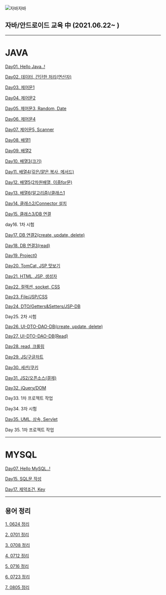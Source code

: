 ![자바자바](https://media.vlpt.us/images/ggg5483/post/321cb142-3670-46bd-8ed7-f462855289a5/img.jpg)

## 자바/안드로이드 교육 中 (2021.06.22~ )

---

# JAVA

[Day01. Hello Java..!](https://www.notion.so/Day01-Hello-Java-902eb28c1ec74584b31e468c57c0f6e5)

[Day02. 데이터, 간단한 처리(연산자)](https://www.notion.so/Day02-3c677de3f2b34935be40faf63169a249)

[Day03. 제어문1](https://www.notion.so/Day03-1-98c9f9e94d6e4a9681b97acbb3fe10f8)

[Day04. 제어문2](https://www.notion.so/Day04-2-458e92a65a9a4b5fb83063a8ecaceb56)

[Day05. 제어문3, Random, Date](https://www.notion.so/Day05-3-Random-Date-af202cd70a28413fbc03895de1ff6488)

[Day06. 제어문4](https://www.notion.so/Day06-4-c59242cc0bdf44efbef571cf8b6e12ef)

[Day07. 제어문5, Scanner](https://www.notion.so/Day07-5-Scanner-e0662af311ea4b2f8ffc78579af65912)

[Day08. 배열1](https://www.notion.so/Day08-1-4d1156da850a470399a8ec175b1a6d74)

[Day09. 배열2](https://www.notion.so/Day09-2-e6ff41b047b44ef8a0cdc53fb92b0bb7)

[Day10. 배열3(크기)](https://www.notion.so/Day10-3-6a4610808fd840338f101e48472466d9)

[Day11. 배열4(깊은/얕은 복사, 메서드)](https://www.notion.so/Day11-4-5198688cb5e14a01b3305808fe04e3d0)

[Day12. 배열5(2차원배열, 이중for문)](https://www.notion.so/Day12-5-2-for-9bdaa466045843ef9f85568c63618ed5)

[Day13. 배열6(알고리즘)/클래스1](https://www.notion.so/Day13-6-c4a2fc1a94504f5a97316701b174c624)

[Day14. 클래스2/Connector 설치](https://www.notion.so/Day14-2-Connector-b5da723665304032bba61e6abef384be)

[Day15. 클래스3/DB 연결](https://www.notion.so/Day15-3-DB-a02c533803254aaaa54c5a399053e497)

day16. 1차 시험

[Day17. DB 연결2(create, update, delete)](https://www.notion.so/Day17-DB-2-create-update-delete-e1d2652e47a54c3c8dbd65f547a2b628)

[Day18. DB 연결3(read)](https://www.notion.so/Day18-DB-3-read-b8d5c2d69b8a4124a2cef41235f2f159)

[Day19. Project0](https://www.notion.so/Day19-Project0-88659a97a0b947e89bc00f54b36bbc14)

[Day20. TomCat, JSP 맛보기](https://www.notion.so/Day20-TomCat-JSP-b3c7c5e51c3b483cbd7764423593811d)

[Day21. HTML, JSP, 생성자](https://www.notion.so/Day21-HTML-JSP-9e0ae3986b0e40bcad688d142ecf9da0)

[Day22. 컬렉션, socket, CSS](https://www.notion.so/Day22-socket-CSS-485cc8bb5b51498084563c275234094b)

[Day23. File/JSP/CSS](https://www.notion.so/Day23-File-JSP-CSS-6fb825f7ed364266a5925b4aec442e52)

[Day24. DTO/Getters&Setters/JSP-DB](https://www.notion.so/Day24-DTO-Getters-Setters-JSP-DB-1711df677f2540dbbfa3eebd65a1b16a)

Day25. 2차 시험

[Day26.  UI-DTO-DAO-DB(create, update, delete)](https://www.notion.so/Day26-UI-DTO-DAO-DB-create-update-delete-e047cbae61ca470995852fbdafd4bc6e)

[Day27.  UI-DTO-DAO-DB(Read)](https://www.notion.so/Day27-UI-DTO-DAO-DB-Read-9fedc04e50e24a4abf79182bfc5c29c3)

[Day28. read, 크롤링  ](https://www.notion.so/Day28-read-e5e1e5ffc65745f889f5fb6f16490026)

[Day29. JS/구글차트](https://www.notion.so/Day29-JS-3de15d3ad33d4d438cf2cf5cc8c24815)

[Day30. 세션/쿠키](https://www.notion.so/Day30-c1d5c548d4a34920905c1be2eb770827)

[Day31. JS2/오픈소스(결제)](https://www.notion.so/Day31-JS2-9c5afbcd12d64832a7ea4bde2655d40b)

[Day32. jQuery/DOM](https://www.notion.so/Day32-jQuery-DOM-050924fe6fb4483692142ffd216abff7)

Day33. 1차 프로젝트 작업

Day34. 3차 시험

[Day35. UML, 상속, Servlet](https://www.notion.so/Day35-UML-Servlet-917aaa6f34a143fb8c9e04d8a852dd64)

Day 35. 1차 프로젝트 작업

---

# MYSQL

[Day07. Hello MySQL..!](https://www.notion.so/Day01-Hello-MySQL-83bfe2770dff449cae5caa9ba960fa29)

[Day15. SQL문 작성](https://www.notion.so/Day15-SQL-ac4307a0fcab49e49f88eec2b39cfcbc)

[Day17. 제약조건, Key](https://www.notion.so/Day17-Key-9fc4dece5f7d49a7894c83f434a485e1)

---

## 용어 정리

[1. 0624 정리](https://www.notion.so/0624-5668c368c4df4c66a45c2c53e091d06c)

[2. 0701 정리](https://www.notion.so/0701-4d73dd80ef7c48698fdfe9cf5d57a012)

[3. 0708 정리](https://www.notion.so/0708-c3ba7dbef2ee4d9ba347e92374674ab5)

[4. 0712 정리](https://www.notion.so/0712-b383f1e9a4d4484db08bca2e8181b90a)

[5. 0716 정리](https://www.notion.so/0716-8f96e5227dd44ebb9931e92525ceca7d)

[6. 0723 정리](https://www.notion.so/0723-8188c758b49f481abc73048417a4e3ce)

[7. 0805 정리](https://www.notion.so/0805-0ec9fad568b84d778516b90f2d0ac289)
